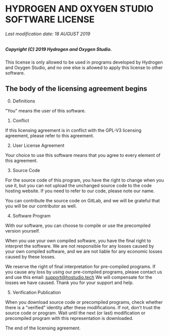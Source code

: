 # HYDROGEN AND OXYGEN STUDIO SOFTWARE LICENSE
###### Last modification date: 18 AUGUST 2019

##### Copyright (C) 2019 Hydrogen and Oxygen Studio.
This license is only allowed to be used in programs developed
by Hydrogen and Oxygen Studio, and no one else is allowed to
apply this license to other software.

## The body of the licensing agreement begins


0. Definitions

"You" means the user of this software.

1. Conflict

If this licensing agreement is in conflict with the GPL-V3 licensing agreement,
please refer to this agreement.

2.  User License Agreement

Your choice to use this software means that you agree to every element of
this agreement.

3. Source Code

For the source code of this program, you have the right to change when you use it,
but you can not upload the unchanged source code to the code hosting website.
If you need to refer to our code, please note our name.

You can contribute the source code on GitLab, and we will be grateful that you
will be our contributor as well.

4. Software Program

With our software, you can choose to compile or use the precompiled version yourself.

When you use your own compiled software, you have the final right to interpret the software.
We are not responsible for any losses caused by your own compiled software,
and we are not liable for any economic losses caused by these losses.

We reserve the right of final interpretation for pre-compiled programs.
If you cause any loss by using our pre-compiled programs,
please contact us and use this email: support@hostudio.tech
We will compensate for the losses we have caused. Thank you for your support and help.

5. Verification Publication

When you download source code or precompiled programs,
check whether there is a "verified" identity after these modifications.
If not, don't trust the source code or program. Wait until the next (or last)
modification or precompiled program with this representation is downloaded.


The end of the licensing agreement.